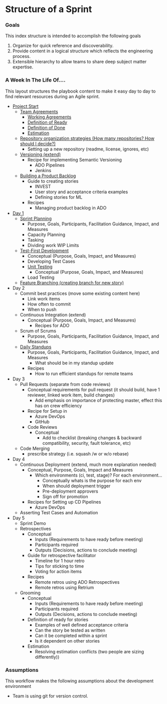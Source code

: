 # Structure of a Sprint

### Goals

This index structure is intended to accomplish the following goals

1. Organize for quick reference and discoverability.
2. Provide content in a logical structure which reflects the engineering process.
3. Extensible hierarchy to allow teams to share deep subject matter expertise.

### A Week In The Life Of....

This layout structures the playbook content to make it easy day to day to find relevant resources during an Agile sprint. 

- [Project Start](0000-pre-sprint)
  - [Team Agreements](0000-pre-sprint/team-agreements)
    - [Working Agreements](0000-pre-sprint/team-agreements/working-agreements)
    - [Definition of Ready](0000-pre-sprint/team-agreements/definition-of-ready)
    - [Definition of Done](0000-pre-sprint/team-agreements/definition-of-done)
    - [Estimation ](0000-pre-sprint/team-agreements/estimation)
  - [Repository organization strategies (How many repositories? How should I decide?)](0000-pre-sprint/source-control-repositories)
    - Setting up a new repository (readme, license, ignores, etc)
  - [Versioning (extend)](0000-pre-sprint/versioning)
    - Recipe for implementing Semantic Versioning
      - ADO Pipelines
      - Jenkins
  - [Building a Product Backlog](0000-pre-sprint/product-backlog)
    - Guide to creating stories
      - INVEST
      - User story and acceptance criteria examples
      - Defining stories for ML
    - Recipes
      - Managing product backlog in ADO
- [Day 1](0010-day-one)
  - [Sprint Planning](0010-day-one/sprint-planning)
    - Purpose, Goals, Participants, Facilitation Guidance, Impact, and Measures
    - Capacity Planning
    - Tasking
    - Dividing work WIP Limits
  - [Test-First Development](0010-day-one/test-first-development)
    - Conceptual (Purpose, Goals, Impact, and Measures)
    - Developing Test Cases
    - [Unit Testing](0010-day-one/test-first-development/unit-testing)
      - Conceptual (Purpose, Goals, Impact, and Measures)
    - Load Testing
  - [Feature Branching (creating branch for new story)](0010-day-one/feature-branching)
- Day 2
  - Commit best practices (move some existing content here)
    - Link work items
    - How often to commit
    - When to push
  - Continuous Integration (extend)
    - Conceptual (Purpose, Goals, Impact, and Measures)
      - Recipes for ADO
  - Scrum of Scrums
    - Purpose, Goals, Participants, Facilitation Guidance, Impact, and Measures
  - [Daily Standups](0020-day-two/standups)
    - Purpose, Goals, Participants, Facilitation Guidance, Impact, and Measures
      - What should be in my standup update
    - Recipes
      - How to run efficient standups for remote teams
- Day 3
  - Pull Requests (separate from code reviews)
    - Conceptual requirements for pull request (it should build, have 1 reviewer, linked work item, build changes)
      - Add emphasis on importance of protecting master, effect this has on crew efficiency
    - Recipe for Setup in
      - Azure DevOps
      - GitHub
    - Code Reviews
      - Conceptual
        - Add to checklist (breaking changes & backward compatibility, security, fault tolerance, etc)
  - Code Merging
    - prescribe strategy (i.e. squash /w or w/o rebase)
- Day 4
  - Continuous Deployment (extend, much more explanation needed)
    - Conceptual, Purpose, Goals, Impact and Measures
      - Which environments (ci, test, stage)? For each environment...
        - Conceptually whats is the purpose for each env
        - When should deployment trigger
        - Pre-deployment approvers
        - Sign off for promotion
    - Recipes for Setting up CD Pipelines
      - Azure DevOps
  - Asserting Test Cases and Automation
- Day 5
  - Sprint Demo
  - Retrospectives
    - Conceptual
      - Inputs (Requirements to have ready before meeting)
      - Participants required
      - Outputs (Decisions, actions to conclude meeting)
    - Guide for retrospective facilitator
      - Timeline for 1 hour retro
      - Tips for sticking to time
      - Voting for action items
    - Recipes
      - Remote retros using ADO Retrospectives
      - Remote retros using Retrium
  - Grooming
    - Conceptual
      - Inputs (Requirements to have ready before meeting)
      - Participants required
      - Outputs (Decisions, actions to conclude meeting)
    - Definition of ready for stories
      - Examples of well defined acceptance criteria
      - Can the story be tested as written
      - Can it be completed within a sprint
      - Is it dependent on other stories
    - Estimation
      - Resolving estimation conflicts (two people are sizing differently))

### Assumptions

This workflow makes the following assumptions about the development environment

* Team is using git for version control.

